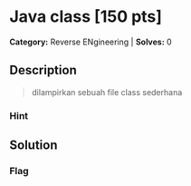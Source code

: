 # Java class [150 pts]

**Category:** Reverse ENgineering
| **Solves:** 0

## Description
>dilampirkan sebuah file class sederhana

### Hint
 
## Solution

### Flag

